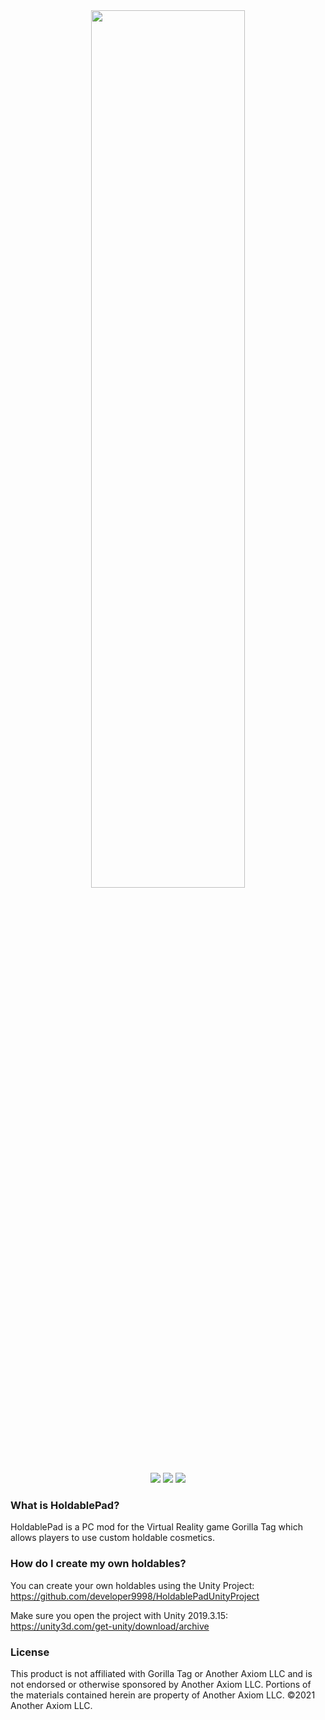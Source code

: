 <div align="center">
 <img src="https://github.com/developer9998/HoldablePad/blob/main/Marketing/DevHoldablePadBanner.png?raw=true" width=70% height=60%</img><br>
 <a href="https://github.com/developer9998/HoldablePad/blob/main/LICENSE/">   
 <a href="https://github.com/developer9998/HoldablePad/blob/main/LICENSE/">   
 <img src="https://img.shields.io/github/license/developer9998/HoldablePad?label=License&style=flat-square"</img></a>
 <a href="https://github.com/developer9998/HoldablePad/releases/latest">
 <img src="https://img.shields.io/github/downloads/developer9998/HoldablePad/total?label=Downloads&style=flat-square"<img></a>
 <a href="https://discord.gg/dev9998">
 <img src="https://img.shields.io/discord/989239017511989258?label=Discord&style=flat-square"</img></a>
</div>

### What is HoldablePad?
HoldablePad is a PC mod for the Virtual Reality game Gorilla Tag which allows players to use custom holdable cosmetics.

### How do I create my own holdables?
You can create your own holdables using the Unity Project:<br>
https://github.com/developer9998/HoldablePadUnityProject

Make sure you open the project with Unity 2019.3.15:<br>
https://unity3d.com/get-unity/download/archive

### License
This product is not affiliated with Gorilla Tag or Another Axiom LLC and is not endorsed or otherwise sponsored by Another Axiom LLC. Portions of the materials contained herein are property of Another Axiom LLC. ©2021 Another Axiom LLC.
